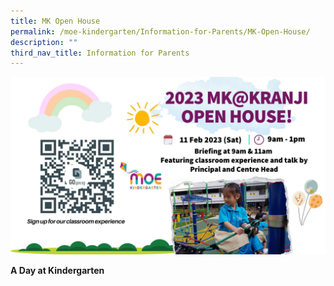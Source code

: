 ```yaml
---
title: MK Open House
permalink: /moe-kindergarten/Information-for-Parents/MK-Open-House/
description: ""
third_nav_title: Information for Parents
---
```

![](/images/MOE%20Kindergarten/Information%20for%20Parents/Information%20for%20Parents/MK%20Open%20House%202023.jpg)

**A Day at Kindergarten**
